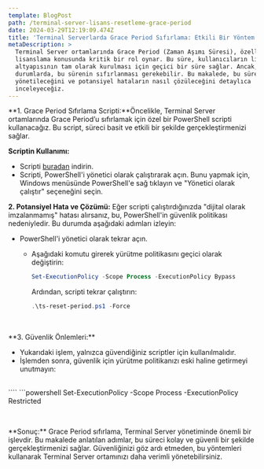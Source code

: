 ```yaml
---
template: BlogPost
path: /terminal-server-lisans-resetleme-grace-period
date: 2024-03-29T12:19:09.474Z
title: 'Terminal Serverlarda Grace Period Sıfırlama: Etkili Bir Yöntem'
metaDescription: >
  Terminal Server ortamlarında Grace Period (Zaman Aşımı Süresi), özellikle
  lisanslama konusunda kritik bir rol oynar. Bu süre, kullanıcıların lisans
  altyapısının tam olarak kurulması için geçici bir süre sağlar. Ancak, bazı
  durumlarda, bu sürenin sıfırlanması gerekebilir. Bu makalede, bu sürecin nasıl
  yönetileceğini ve potansiyel hataların nasıl çözüleceğini detaylıca
  inceleyeceğiz.
---
```

**1. Grace Period Sıfırlama Scripti:**Öncelikle, Terminal Server ortamlarında Grace Period’u sıfırlamak için özel bir PowerShell scripti kullanacağız. Bu script, süreci basit ve etkili bir şekilde gerçekleştirmenizi sağlar.

**Scriptin Kullanımı:**

* Scripti [buradan](https://gist.github.com/ufukcam/70ebc525ff1a1879fab571042b00b8d1) indirin.
* Scripti, PowerShell'i yönetici olarak çalıştırarak açın. Bunu yapmak için, Windows menüsünde PowerShell'e sağ tıklayın ve "Yönetici olarak çalıştır" seçeneğini seçin.

**2. Potansiyel Hata ve Çözümü:** Eğer scripti çalıştırdığınızda "dijital olarak imzalanmamış" hatası alırsanız, bu, PowerShell'in güvenlik politikası nedeniyledir. Bu durumda aşağıdaki adımları izleyin:

* PowerShell'i yönetici olarak tekrar açın.

  * Aşağıdaki komutu girerek yürütme politikasını geçici olarak değiştirin:

    ```powershell
    Set-ExecutionPolicy -Scope Process -ExecutionPolicy Bypass
    ```

    Ardından, scripti tekrar çalıştırın:<br/>

    ```powershell
    .\ts-reset-period.ps1 -Force
        
    ```
<br/>
**3. Güvenlik Önlemleri:**

* Yukarıdaki işlem, yalnızca güvendiğiniz scriptler için kullanılmalıdır.
* İşlemden sonra, güvenlik için yürütme politikanızı eski haline getirmeyi unutmayın:
<br/>
  ````
  ```powershell
  Set-ExecutionPolicy -Scope Process -ExecutionPolicy Restricted

  ```
  ```` 
<br/>
**Sonuç:** Grace Period sıfırlama, Terminal Server yönetiminde önemli bir işlevdir. Bu makalede anlatılan adımlar, bu süreci kolay ve güvenli bir şekilde gerçekleştirmenizi sağlar. Güvenliğinizi göz ardı etmeden, bu yöntemleri kullanarak Terminal Server ortamınızı daha verimli yönetebilirsiniz.
